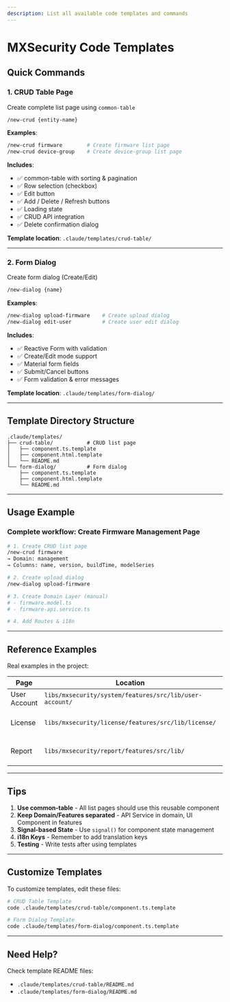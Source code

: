 ```yaml
---
description: List all available code templates and commands
---
```


# MXSecurity Code Templates

## Quick Commands

### 1. CRUD Table Page

Create complete list page using `common-table`

```bash
/new-crud {entity-name}
```

**Examples**:
```bash
/new-crud firmware        # Create firmware list page
/new-crud device-group    # Create device-group list page
```

**Includes**:
- ✅ common-table with sorting & pagination
- ✅ Row selection (checkbox)
- ✅ Edit button
- ✅ Add / Delete / Refresh buttons
- ✅ Loading state
- ✅ CRUD API integration
- ✅ Delete confirmation dialog

**Template location**: `.claude/templates/crud-table/`

---

### 2. Form Dialog

Create form dialog (Create/Edit)

```bash
/new-dialog {name}
```

**Examples**:
```bash
/new-dialog upload-firmware    # Create upload dialog
/new-dialog edit-user          # Create user edit dialog
```

**Includes**:
- ✅ Reactive Form with validation
- ✅ Create/Edit mode support
- ✅ Material form fields
- ✅ Submit/Cancel buttons
- ✅ Form validation & error messages

**Template location**: `.claude/templates/form-dialog/`

---

## Template Directory Structure

```
.claude/templates/
├── crud-table/           # CRUD list page
│   ├── component.ts.template
│   ├── component.html.template
│   └── README.md
└── form-dialog/          # Form dialog
    ├── component.ts.template
    ├── component.html.template
    └── README.md
```

---

## Usage Example

### Complete workflow: Create Firmware Management Page

```bash
# 1. Create CRUD list page
/new-crud firmware
→ Domain: management
→ Columns: name, version, buildTime, modelSeries

# 2. Create upload dialog
/new-dialog upload-firmware

# 3. Create Domain Layer (manual)
# - firmware.model.ts
# - firmware-api.service.ts

# 4. Add Routes & i18n
```

---

## Reference Examples

Real examples in the project:

| Page | Location | Description |
|------|----------|-------------|
| User Account | `libs/mxsecurity/system/features/src/lib/user-account/` | CRUD table with tabs |
| License | `libs/mxsecurity/license/features/src/lib/license/` | Table with custom columns |
| Report | `libs/mxsecurity/report/features/src/lib/` | Complex table with filters |

---

## Tips

1. **Use common-table** - All list pages should use this reusable component
2. **Keep Domain/Features separated** - API Service in domain, UI Component in features
3. **Signal-based State** - Use `signal()` for component state management
4. **i18n Keys** - Remember to add translation keys
5. **Testing** - Write tests after using templates

---

## Customize Templates

To customize templates, edit these files:

```bash
# CRUD Table Template
code .claude/templates/crud-table/component.ts.template

# Form Dialog Template
code .claude/templates/form-dialog/component.ts.template
```

---

## Need Help?

Check template README files:
- `.claude/templates/crud-table/README.md`
- `.claude/templates/form-dialog/README.md`
